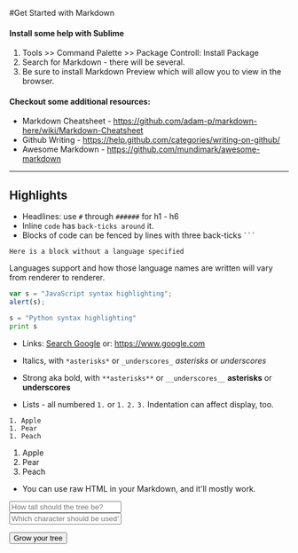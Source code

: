 #Get Started with Markdown

#### Install some help with Sublime
1. Tools >> Command Palette >> Package Controll: Install Package
2. Search for Markdown - there will be several.
3. Be sure to install Markdown Preview which will allow you to view in the browser.

#### Checkout some additional resources:

* Markdown Cheatsheet - https://github.com/adam-p/markdown-here/wiki/Markdown-Cheatsheet
* Github Writing - https://help.github.com/categories/writing-on-github/
* Awesome Markdown - https://github.com/mundimark/awesome-markdown

***

## Highlights

* Headlines: use `#` through `######` for h1 - h6
* Inline `code` has `back-ticks around` it.
* Blocks of code can be fenced by lines with three back-ticks ` ``` `

```
Here is a block without a language specified
```

Languages support and how those language names are written will vary from renderer to renderer.
```js
var s = "JavaScript syntax highlighting";
alert(s);
```
 
```python
s = "Python syntax highlighting"
print s
```

* Links: [Search Google](https://www.google.com)
         or: https://www.google.com

* Italics, with `*asterisks*` or `_underscores_`
     *asterisks* or _underscores_

* Strong aka bold, with `**asterisks**` or `__underscores__`
    **asterisks** or __underscores__

* Lists - all numbered `1.` or `1.` `2.` `3.` Indentation can affect display, too.
```
1. Apple
1. Pear
1. Peach
```

1. Apple
1. Pear
1. Peach

* You can use raw HTML in your Markdown, and it'll mostly work.

<div>
    <input type="text" style="width: 40%" placeholder="How tall should the tree be?">
</div>
<div>
    <input type="text" style="width: 40%" placeholder="Which character should be used?">
</div>

<button>Grow your tree</button>


